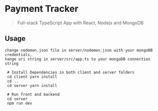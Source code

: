 # Payment Tracker
> Full-stack TypeScript App with React, Nodejs and MongoDB

## Usage

```
change nodemon.json file in server/nodemon.json with your mongoDB credentials,
hange uri string in server/src/app.ts to your mongoDB connection string
```

```
 # Install Dependencies in both client and server folders
 cd client yarn install
 cd ..
 cd server yarn install
 
 # Run front and backend
 cd server
 npm run dev
```
